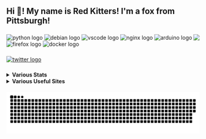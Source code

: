 <h2 align="left">Hi 👋! My name is Red Kitters! I'm a fox from Pittsburgh! </h2>

###

<img align="right" height="150" src="https://avatars.githubusercontent.com/u/23389169?v=4.png"  />

###

<div align="left">
  <img src="https://cdn.jsdelivr.net/gh/devicons/devicon/icons/python/python-original.svg" height="30" width="42" alt="python logo"  />
  <img src="https://cdn.jsdelivr.net/gh/devicons/devicon/icons/debian/debian-original.svg" height="30" width="42" alt="debian logo"  />
  <img src="https://cdn.jsdelivr.net/gh/devicons/devicon/icons/vscode/vscode-original.svg" height="30" width="42" alt="vscode logo"  />
  <img src="https://cdn.jsdelivr.net/gh/devicons/devicon/icons/nginx/nginx-original.svg" height="30" width="42" alt="nginx logo"  />
  <img src="https://cdn.jsdelivr.net/gh/devicons/devicon/icons/arduino/arduino-original.svg" height="30" width="42" alt="arduino logo"  />
  <img src="https://cdn.jsdelivr.net/gh/devicons/devicon/icons/firefox/firefox-original.svg" height="30" width="42" alt="firefox logo"  />
  <img src="https://cdn.jsdelivr.net/gh/devicons/devicon/icons/docker/docker-original.svg" height="30" width="42" alt="docker logo"  />
</div>

###

<div align="left">
  <a href="https://twitter.com/@LakesideMiners" target="_blank">
    <img src="https://img.shields.io/static/v1?message=Twitter&logo=twitter&label=&color=1DA1F2&logoColor=white&labelColor=&style=for-the-badge" height="30" alt="twitter logo"  />
  </a>
</div>

###
<details>
 <summary><b>Various Stats</b></summary>


<!--START_SECTION:waka-->
![Code Time](http://img.shields.io/badge/Code%20Time-142%20hrs%2048%20mins-blue)

![Profile Views](http://img.shields.io/badge/Profile%20Views-2-blue)

**This Week I Spent My Time On** 

```text
⌚︎ Time Zone: America/New_York

Programming Languages: 
Python                   1 hr 17 mins        ████████░░░░░░░░░░░░░░░░░   33.64% 
INI                      1 hr 1 min          ██████░░░░░░░░░░░░░░░░░░░   26.96% 
Text                     49 mins             █████░░░░░░░░░░░░░░░░░░░░   21.64% 
C++                      22 mins             ██░░░░░░░░░░░░░░░░░░░░░░░   9.71% 
Git Config               13 mins             █░░░░░░░░░░░░░░░░░░░░░░░░   5.68%

Editors: 
VS Code                  3 hrs 49 mins       █████████████████████████   100.0%

Projects: 
ZappyOSC                 2 hrs 24 mins       ███████████████░░░░░░░░░░   63.18% 
OpenIris                 1 hr 24 mins        █████████░░░░░░░░░░░░░░░░   36.82%

```

**I Mostly Code in Python** 

```text
Python                   18 repos            ██████████░░░░░░░░░░░░░░░   42.86% 
HTML                     7 repos             ████░░░░░░░░░░░░░░░░░░░░░   16.67% 
JavaScript               5 repos             ███░░░░░░░░░░░░░░░░░░░░░░   11.9% 
C++                      2 repos             █░░░░░░░░░░░░░░░░░░░░░░░░   4.76% 
GLSL                     2 repos             █░░░░░░░░░░░░░░░░░░░░░░░░   4.76%

```



 Last Updated on 04/04/2023 18:32:44 UTC
<!--END_SECTION:waka-->


</details>
<details>
  <summary><b>Various Useful Sites</b></summary>
  
  [Grep.App](https://grep.app/) - Bulk serach git repos, regex support.
  
  [Oh Shit Git!](https://ohshitgit.com/) - For when Git makes you go "Oh Shit!"
  
</details>
  
<br clear="both">

<img src="https://raw.githubusercontent.com/LakesideMiners/LakesideMiners/output/github-contribution-grid-snake-dark.svg" align="center"/>

###
